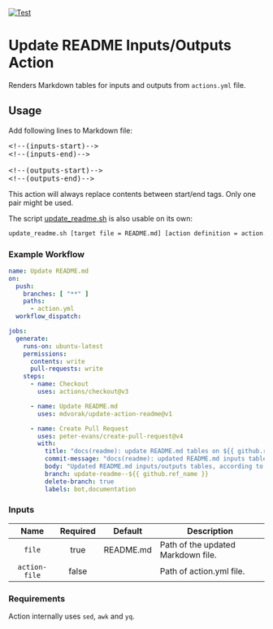 [![Test](https://github.com/mdvorak/update-action-readme/actions/workflows/test.yml/badge.svg)](https://github.com/mdvorak/update-action-readme/actions/workflows/test.yml)

# Update README Inputs/Outputs Action

Renders Markdown tables for inputs and outputs from `actions.yml` file.

## Usage

Add following lines to Markdown file:

<pre>
&lt;!--(inputs&#45;start)-->
&lt;!--(inputs&#45;end)-->

&lt;!--(outputs&#45;start)-->
&lt;!--(outputs&#45;end)-->
</pre>

This action will always replace contents between start/end tags. Only one pair might be used.

The script [update_readme.sh](./update_readme.sh) is also usable on its own:

```bash
update_readme.sh [target file = README.md] [action definition = action.yml]
```

### Example Workflow

```yaml
name: Update README.md
on:
  push:
    branches: [ "**" ]
    paths:
      - action.yml
  workflow_dispatch:

jobs:
  generate:
    runs-on: ubuntu-latest
    permissions:
      contents: write
      pull-requests: write
    steps:
      - name: Checkout
        uses: actions/checkout@v3

      - name: Update README.md
        uses: mdvorak/update-action-readme@v1

      - name: Create Pull Request
        uses: peter-evans/create-pull-request@v4
        with:
          title: "docs(readme): update README.md tables on ${{ github.ref_name }}"
          commit-message: "docs(readme): updated README.md inputs table"
          body: "Updated README.md inputs/outputs tables, according to action.yml file"
          branch: update-readme--${{ github.ref_name }}
          delete-branch: true
          labels: bot,documentation
```

### Inputs

<!--(inputs-start)-->

| Name  | Required | Default | Description |
| :---: | :------: | :-----: | ----------- |
| `file` | true | README.md | Path of the updated Markdown file. |
| `action-file` | false |  | Path of action.yml file. |

<!--(inputs-end)-->

### Requirements

Action internally uses `sed`, `awk` and `yq`.
